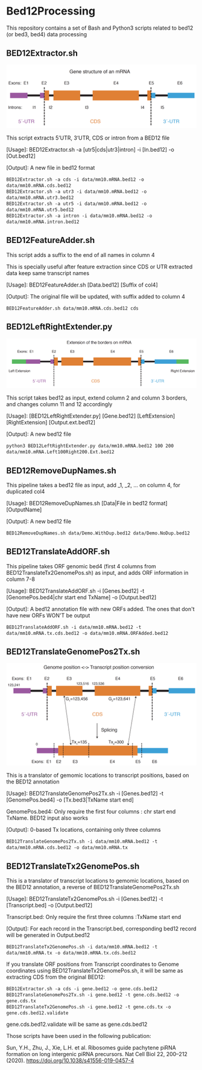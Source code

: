 # Bed12Processing
This repository contains a set of Bash and Python3 scripts related to bed12 (or bed3, bed4) data processing

## BED12Extractor.sh
![](images/GeneStructure.png)

This script extracts 5’UTR, 3‘UTR, CDS or intron from a BED12 file

[Usage]: BED12Extractor.sh -a [utr5|cds|utr3|intron] -i [In.bed12] -o [Out.bed12]

[Output]: A new file in bed12 format

```
BED12Extractor.sh -a cds -i data/mm10.mRNA.bed12 -o data/mm10.mRNA.cds.bed12
BED12Extractor.sh -a utr3 -i data/mm10.mRNA.bed12 -o data/mm10.mRNA.utr3.bed12
BED12Extractor.sh -a utr5 -i data/mm10.mRNA.bed12 -o data/mm10.mRNA.utr5.bed12
BED12Extractor.sh -a intron -i data/mm10.mRNA.bed12 -o data/mm10.mRNA.intron.bed12
```

## BED12FeatureAdder.sh

This script adds a suffix to the end of all names in column 4

This is specially useful after feature extraction since CDS or UTR extracted data keep same transcript names

[Usage]: BED12FeatureAdder.sh [Data.bed12] [Suffix of col4] 

[Output]: The original file will be updated, with suffix added to column 4

```
BED12FeatureAdder.sh data/mm10.mRNA.cds.bed12 cds
```

## BED12LeftRightExtender.py

![](images/BorderExtension.png)

This script takes bed12 as input, extend column 2 and column 3 borders, and changes column 11 and 12 accordingly

[Usage]: [BED12LeftRightExtender.py] [Gene.bed12] [LeftExtension] [RightExtension] [Output.ext.bed12]

[Output]: A new bed12 file

```
python3 BED12LeftRightExtender.py data/mm10.mRNA.bed12 100 200 data/mm10.mRNA.Left100Right200.Ext.bed12
```

## BED12RemoveDupNames.sh

This pipeline takes a bed12 file as input, add _1, _2, ... on column 4, for duplicated col4

[Usage]: BED12RemoveDupNames.sh [Data|File in bed12 format] [OutputName] 

[Output]: A new bed12 file

```
BED12RemoveDupNames.sh data/Demo.WithDup.bed12 data/Demo.NoDup.bed12
```

## BED12TranslateAddORF.sh

This pipeline takes ORF genomic bed4 (first 4 columns from BED12TranslateTx2GenomePos.sh) as input, and adds ORF information in column 7-8

[Usage]: BED12TranslateAddORF.sh -i [Genes.bed12] -t [GenomePos.bed4|chr start end TxName] -o [Output.bed12]

[Output]: A bed12 annotation file with new ORFs added. The ones that don't have new ORFs WON'T be output

```
BED12TranslateAddORF.sh -i data/mm10.mRNA.bed12 -t data/mm10.mRNA.tx.cds.bed12 -o data/mm10.mRNA.ORFAdded.bed12
```

## BED12TranslateGenomePos2Tx.sh

![](images/TxGenConversion.png)

This is a translator of gemomic locations to transcript positions, based on the BED12 annotation

[Usage]: BED12TranslateGenomePos2Tx.sh -i [Genes.bed12] -t [GenomePos.bed4] -o [Tx.bed3|TxName start end]

GenomePos.bed4: Only require the first four columns : chr start end TxName. BED12 input also works

[Output]: 0-based Tx locations, containing only three columns

```
BED12TranslateGenomePos2Tx.sh -i data/mm10.mRNA.bed12 -t data/mm10.mRNA.cds.bed12 -o data/mm10.mRNA.tx
```

## BED12TranslateTx2GenomePos.sh

This is a translator of transcript locations to gemomic locations, based on the BED12 annotation, a reverse of BED12TranslateGenomePos2Tx.sh

[Usage]: BED12TranslateTx2GenomePos.sh -i [Genes.bed12] -t [Transcript.bed] -o [Output.bed12]

Transcript.bed: Only require the first three columns :TxName start end

[Output]: For each record in the Transcript.bed, corresponding bed12 record will be generated in Output.bed12

```
BED12TranslateTx2GenomePos.sh -i data/mm10.mRNA.bed12 -t data/mm10.mRNA.tx -o data/mm10.mRNA.tx.cds.bed12
```

If you translate ORF positions from Transcript coordinates to Genome coordinates using BED12TranslateTx2GenomePos.sh, it will be same as extracting CDS from the original BED12:

```
BED12Extractor.sh -a cds -i gene.bed12 -o gene.cds.bed12
BED12TranslateGenomePos2Tx.sh -i gene.bed12 -t gene.cds.bed12 -o gene.cds.tx
BED12TranslateTx2GenomePos.sh -i gene.bed12 -t gene.cds.tx -o gene.cds.bed12.validate
```
gene.cds.bed12.validate will be same as gene.cds.bed12

Those scripts have been used in the following publication:

Sun, Y.H., Zhu, J., Xie, L.H. et al. Ribosomes guide pachytene piRNA formation on long intergenic piRNA precursors. Nat Cell Biol 22, 200–212 (2020). https://doi.org/10.1038/s41556-019-0457-4
